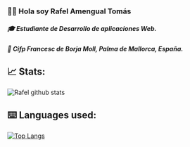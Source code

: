 ### 👨‍💻 Hola soy Rafel Amengual Tomás

##### 🎓 Estudiante de Desarrollo de aplicaciones Web.
##### 🏫 Cifp Francesc de Borja Moll, Palma de Mallorca, España.


## 📈 Stats:
![Rafel github stats](https://github-readme-stats.vercel.app/api?username=RafelAm&show_icons=true&theme=dark)

## ⌨️ Languages used:
[![Top Langs](https://github-readme-stats.vercel.app/api/top-langs/?username=RafelAm&theme=dark)](https://github.com/RafelAm/github-readme-stats)



<!--
**RafelAm/RafelAm** is a ✨ _special_ ✨ repository because its `README.md` (this file) appears on your GitHub profile.

Here are some ideas to get you started:

- 🔭 I’m currently working on ...
- 🌱 I’m currently learning ...
- 👯 I’m looking to collaborate on ...
- 🤔 I’m looking for help with ...
- 💬 Ask me about ...
- 📫 How to reach me: ...
- 😄 Pronouns: ...
- ⚡ Fun fact: ...
-->
